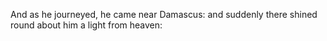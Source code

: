 And as he journeyed, he came near Damascus: and suddenly there shined round about him a light from heaven:
